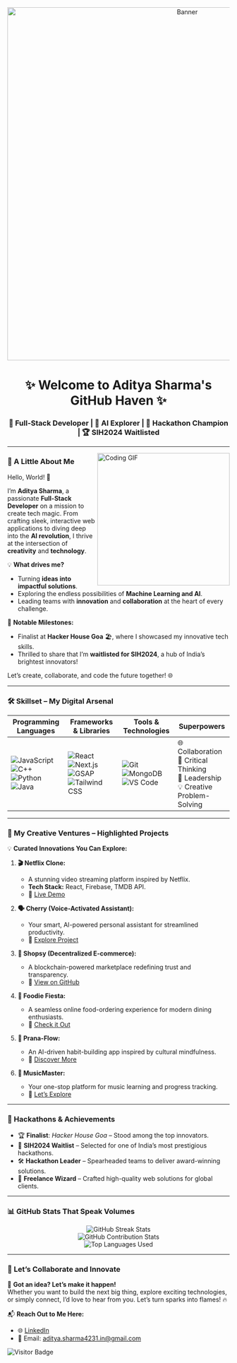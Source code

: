 <div align="center">
  <img src="https://mir-s3-cdn-cf.behance.net/project_modules/max_1200/79731568097599.5b50bca477735.jpg" alt="Banner" width="800"/>
</div>

<h1 align="center">✨ Welcome to Aditya Sharma's GitHub Haven ✨</h1>
<h3 align="center">🚀 Full-Stack Developer | 🌟 AI Explorer | 🎉 Hackathon Champion | 🏆 SIH2024 Waitlisted</h3>

---

<img align="right" src="https://cdn.dribbble.com/users/720825/screenshots/3253310/slim-jim-_dribbble_-_800x600_.gif" width="300" alt="Coding GIF" />

### 🌟 A Little About Me  

Hello, World! 👋  

I’m **Aditya Sharma**, a passionate **Full-Stack Developer** on a mission to create tech magic. From crafting sleek, interactive web applications to diving deep into the **AI revolution**, I thrive at the intersection of **creativity** and **technology**.  

💡 **What drives me?**  
- Turning **ideas into impactful solutions**.  
- Exploring the endless possibilities of **Machine Learning and AI**.  
- Leading teams with **innovation** and **collaboration** at the heart of every challenge.  

🎯 **Notable Milestones:**  
- Finalist at **Hacker House Goa** 🏖️, where I showcased my innovative tech skills.  
- Thrilled to share that I’m **waitlisted for SIH2024**, a hub of India’s brightest innovators!  

Let’s create, collaborate, and code the future together! 🌐  

---

### 🛠️ Skillset – My Digital Arsenal  

<div align="center">

| **Programming Languages** | **Frameworks & Libraries** | **Tools & Technologies** | **Superpowers** |
|----------------------------|----------------------------|---------------------------|------------------|
| ![JavaScript](https://img.shields.io/badge/-JavaScript-F7DF1E?style=for-the-badge&logo=javascript&logoColor=black) ![C++](https://img.shields.io/badge/-C++-00599C?style=for-the-badge&logo=cplusplus&logoColor=white) ![Python](https://img.shields.io/badge/-Python-3776AB?style=for-the-badge&logo=python&logoColor=white) ![Java](https://img.shields.io/badge/-Java-007396?style=for-the-badge&logo=java&logoColor=white) | ![React](https://img.shields.io/badge/-React-61DAFB?style=for-the-badge&logo=react&logoColor=black) ![Next.js](https://img.shields.io/badge/-Next.js-000000?style=for-the-badge&logo=next.js&logoColor=white) ![GSAP](https://img.shields.io/badge/-GSAP-88CE02?style=for-the-badge&logoColor=white) ![Tailwind CSS](https://img.shields.io/badge/-TailwindCSS-38B2AC?style=for-the-badge&logo=tailwind-css&logoColor=white) | ![Git](https://img.shields.io/badge/-Git-F05032?style=for-the-badge&logo=git&logoColor=white) ![MongoDB](https://img.shields.io/badge/-MongoDB-47A248?style=for-the-badge&logo=mongodb&logoColor=white) ![VS Code](https://img.shields.io/badge/-VS%20Code-007ACC?style=for-the-badge&logo=visual-studio-code&logoColor=white) | 🌐 Collaboration <br> 🧠 Critical Thinking <br> 🎯 Leadership <br> 💡 Creative Problem-Solving |

</div>

---

### 🚀 My Creative Ventures – Highlighted Projects  

💡 **Curated Innovations You Can Explore:**  

1. **🎬 Netflix Clone:**  
   - A stunning video streaming platform inspired by Netflix.  
   - **Tech Stack:** React, Firebase, TMDB API.  
   - 🌟 [Live Demo](https://github.com/42aditya31/Netflix-Clone)  

2. **🗣️ Cherry (Voice-Activated Assistant):**  
   - Your smart, AI-powered personal assistant for streamlined productivity.  
   - 🌟 [Explore Project](https://github.com/42aditya31/Cherry)  

3. **🛒 Shopsy (Decentralized E-commerce):**  
   - A blockchain-powered marketplace redefining trust and transparency.  
   - 🌟 [View on GitHub](https://github.com/42aditya31/Shopsy)  

4. **🍴 Foodie Fiesta:**  
   - A seamless online food-ordering experience for modern dining enthusiasts.  
   - 🌟 [Check it Out](https://github.com/42aditya31/FoodieFiesta)  

5. **🌿 Prana-Flow:**  
   - An AI-driven habit-building app inspired by cultural mindfulness.  
   - 🌟 [Discover More](https://github.com/42aditya31/Prana-Flow)  

6. **🎵 MusicMaster:**  
   - Your one-stop platform for music learning and progress tracking.  
   - 🌟 [Let’s Explore](https://github.com/42aditya31/MusicMaster)  

---

### 🌟 Hackathons & Achievements  

- 🏆 **Finalist**: *Hacker House Goa* – Stood among the top innovators.  
- 🚀 **SIH2024 Waitlist** – Selected for one of India’s most prestigious hackathons.  
- 🛠️ **Hackathon Leader** – Spearheaded teams to deliver award-winning solutions.  
- 💼 **Freelance Wizard** – Crafted high-quality web solutions for global clients.  

---

### 📊 GitHub Stats That Speak Volumes  

<div align="center">
  <img src="https://github-readme-streak-stats.herokuapp.com/?user=42aditya31&theme=radical&hide_border=true" alt="GitHub Streak Stats" />
  <br>
  <img src="https://github-readme-stats.vercel.app/api?username=42aditya31&count_private=true&show_icons=true&theme=radical&hide_border=true" alt="GitHub Contribution Stats" />
  <br>
  <img src="https://github-readme-stats.vercel.app/api/top-langs/?username=42aditya31&layout=compact&theme=radical&hide_border=true" alt="Top Languages Used" />
</div>  

---

### 🌌 Let’s Collaborate and Innovate  

💬 **Got an idea? Let’s make it happen!**  
Whether you want to build the next big thing, explore exciting technologies, or simply connect, I’d love to hear from you. Let’s turn sparks into flames! 🔥  

📬 **Reach Out to Me Here:**  
- 🌐 [LinkedIn](https://linkedin.com/in/aditya-sharma-b20732272)  
- 📧 Email: aditya.sharma4231.in@gmail.com  

![Visitor Badge](https://komarev.com/ghpvc/?username=42aditya31&color=red)
